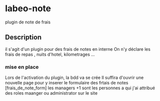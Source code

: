 # labeo-note
plugin de note de frais 
## Description
il s'agit d'un plugin pour des frais de notes en interne
On n'y déclare les frais de repas , nuits d'hotel, kilometrages ...
### mise en place
Lors de l'activation du plugin, la bdd va se crée 
Il suffira d'ouvrir une nouvelle page pour y inserer le formulaire des frtais de notes  [frais_de_note_form]
les managers +1 sont les personnes a qui j'ai attribué des roles maanger ou administrator sur le site 